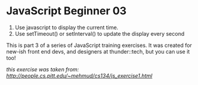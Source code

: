 JavaScript Beginner 03
======================

1. Use javascript to display the current time.
2. Use setTimeout() or setInterval() to update the display every second

This is part 3 of a series of JavaScript training exercises. It was created for new-ish front end devs, and designers at thunder::tech, but you can use it too!

_this exercise was taken from: http://people.cs.pitt.edu/~mehmud/cs134/js_exercise1.html_
